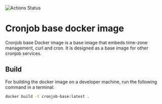 ![Actions Status](https://github.com/farao-community/docker-images/workflows/Cronjob%20base%20Docker%20Image%20CI/badge.svg)

# Cronjob base docker image

Cronjob base Docker image is a base image that embeds time-zone management, curl and cron. It is designed as a base image for other cronjob services.

## Build
For building the docker image on a developer machine, run the following command in a terminal:

```bash
docker build -t cronjob-base:latest .
```
